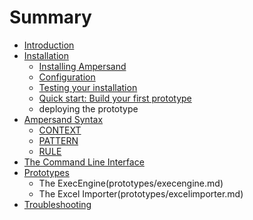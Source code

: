 # Summary

* [Introduction](intro.md)
* [Installation](installation/installation.md)
   * [Installing Ampersand](installation/installing_ampersand.md)
   * [Configuration](installation/configuration.md)
   * [Testing your installation](installation/testing_your_installation.md)
   * [Quick start: Build your first prototype](installation/quick_start_build_your_first_prototype.md)
   * deploying the prototype
* [Ampersand Syntax](syntax/syntax.md)
   * [CONTEXT](syntax/context.md)
   * [PATTERN](syntax/pattern.md)
   * [RULE](syntax/rule.md)
* [The Command Line Interface](command-line-interface/command-line-interface.md)
* [Prototypes](prototypes/prototypes.md)
   * The ExecEngine(prototypes/execengine.md)
   * The Excel Importer(prototypes/excelimporter.md)
* [Troubleshooting](troubleshooting/troubleshooting.md)

